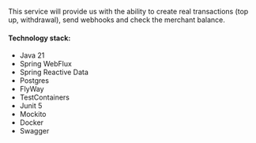 
This service will provide us with the ability to create real transactions
(top up, withdrawal), send webhooks and check the merchant balance. 
<br/>
#### Technology stack:
- Java 21
- Spring WebFlux
- Spring Reactive Data
- Postgres
- FlyWay
- TestContainers
- Junit 5
- Mockito
- Docker
- Swagger
<br/>

